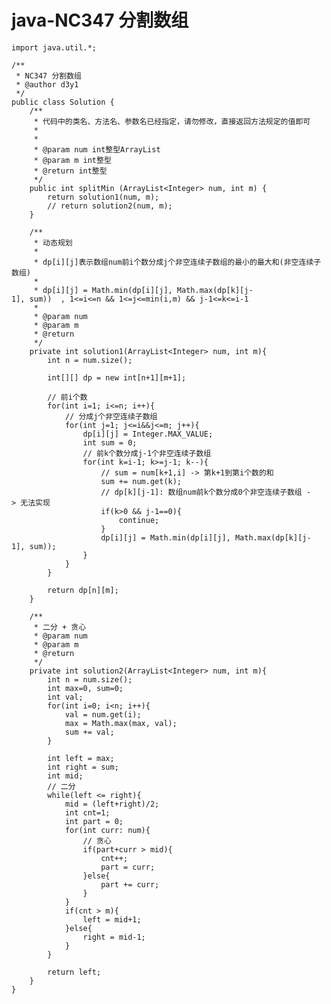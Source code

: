 # java-NC347 分割数组


    import java.util.*;
    
    /**
     * NC347 分割数组
     * @author d3y1
     */
    public class Solution {
        /**
         * 代码中的类名、方法名、参数名已经指定，请勿修改，直接返回方法规定的值即可
         *
         *
         * @param num int整型ArrayList
         * @param m int整型
         * @return int整型
         */
        public int splitMin (ArrayList<Integer> num, int m) {
            return solution1(num, m);
            // return solution2(num, m);
        }
    
        /**
         * 动态规划
         *
         * dp[i][j]表示数组num前i个数分成j个非空连续子数组的最小的最大和(非空连续子数组)
         *
         * dp[i][j] = Math.min(dp[i][j], Math.max(dp[k][j-1], sum))  , 1<=i<=n && 1<=j<=min(i,m) && j-1<=k<=i-1
         *
         * @param num
         * @param m
         * @return
         */
        private int solution1(ArrayList<Integer> num, int m){
            int n = num.size();
    
            int[][] dp = new int[n+1][m+1];
    
            // 前i个数
            for(int i=1; i<=n; i++){
                // 分成j个非空连续子数组
                for(int j=1; j<=i&&j<=m; j++){
                    dp[i][j] = Integer.MAX_VALUE;
                    int sum = 0;
                    // 前k个数分成j-1个非空连续子数组
                    for(int k=i-1; k>=j-1; k--){
                        // sum = num[k+1,i] -> 第k+1到第i个数的和
                        sum += num.get(k);
                        // dp[k][j-1]: 数组num前k个数分成0个非空连续子数组 -> 无法实现
                        if(k>0 && j-1==0){
                            continue;
                        }
                        dp[i][j] = Math.min(dp[i][j], Math.max(dp[k][j-1], sum));
                    }
                }
            }
    
            return dp[n][m];
        }
    
        /**
         * 二分 + 贪心
         * @param num
         * @param m
         * @return
         */
        private int solution2(ArrayList<Integer> num, int m){
            int n = num.size();
            int max=0, sum=0;
            int val;
            for(int i=0; i<n; i++){
                val = num.get(i);
                max = Math.max(max, val);
                sum += val;
            }
    
            int left = max;
            int right = sum;
            int mid;
            // 二分
            while(left <= right){
                mid = (left+right)/2;
                int cnt=1;
                int part = 0;
                for(int curr: num){
                    // 贪心
                    if(part+curr > mid){
                        cnt++;
                        part = curr;
                    }else{
                        part += curr;
                    }
                }
                if(cnt > m){
                    left = mid+1;
                }else{
                    right = mid-1;
                }
            }
    
            return left;
        }
    }

  

